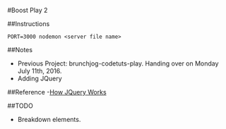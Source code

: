 #Boost Play 2

##Instructions

    PORT=3000 nodemon <server file name>

##Notes
- Previous Project: brunchjog-codetuts-play. Handing over on Monday July 11th, 2016.
- Adding JQuery

##Reference
-[How JQuery Works](https://learn.jquery.com/about-jquery/how-jquery-works/)


##TODO
- Breakdown elements.